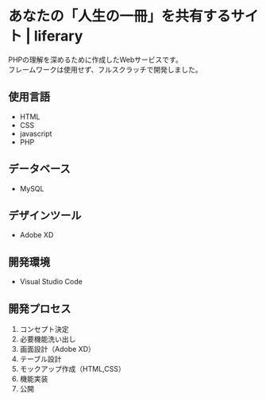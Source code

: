 # あなたの「人生の一冊」を共有するサイト | liferary

PHPの理解を深めるために作成したWebサービスです。  
フレームワークは使用せず、フルスクラッチで開発しました。

## 使用言語
- HTML
- CSS
- javascript
- PHP

## データベース
- MySQL

## デザインツール
- Adobe XD

## 開発環境
- Visual Studio Code

## 開発プロセス
1. コンセプト決定
1. 必要機能洗い出し
1. 画面設計（Adobe XD）
1. テーブル設計
1. モックアップ作成（HTML,CSS）
1. 機能実装
1. 公開
